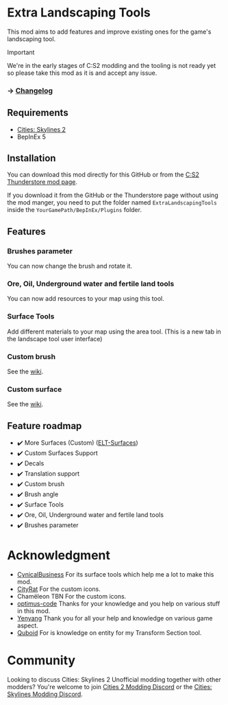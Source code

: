 # Extra Landscaping Tools
This mod aims to add features and improve existing ones for the game's landscaping tool.

> [!IMPORTANT]  
> We're in the early stages of C:S2 modding and the tooling is not ready yet so please take this mod as it is and accept any issue.

### -> [Changelog](https://github.com/AlphaGaming7780/ExtraLandscapingTools-BepInEx/blob/main/CHANGELOG.md)

## Requirements

- [Cities: Skylines 2](https://store.steampowered.com/app/949230/Cities_Skylines_II/)
- BepInEx 5

## Installation 

You can download this mod directly for this GitHub or from the [C:S2 Thunderstore mod page](https://thunderstore.io/c/cities-skylines-ii/p/TritonSupreme/ExtraLandscapingTools/).

If you download it from the GitHub or the Thunderstore page without using the mod manger, you need to put the folder named `ExtraLandscapingTools` inside the `YourGamePath/BepInEx/Plugins` folder.

## Features
### Brushes parameter
You can now change the brush and rotate it.
### Ore, Oil, Underground water and fertile land tools
You can now add resources to your map using this tool.
### Surface Tools
Add different materials to your map using the area tool. (This is a new tab in the landscape tool user interface)
### Custom brush
See the [wiki](https://github.com/AlphaGaming7780/ExtraLandscapingTools-BepInEx/wiki).
### Custom surface
See the [wiki](https://github.com/AlphaGaming7780/ExtraLandscapingTools-BepInEx/wiki).

## Feature roadmap
- ✔️ More Surfaces (Custom) ([ELT-Surfaces](https://github.com/AlphaGaming7780/ELT-Surfaces))
- ✔️ Custom Surfaces Support
- ✔️ Decals
- ✔️ Translation support
- ✔️ Custom brush
- ✔️ Brush angle
- ✔️ Surface Tools
- ✔️ Ore, Oil, Underground water and fertile land tools
- ✔️ Brushes parameter

# Acknowledgment
- [CynicalBusiness](https://lab.vevox.io/games/cities-skylines-2/surface-tools/-/tree/develop?ref_type=heads) For its surface tools which help me a lot to make this mod.
- [CityRat](https://thunderstore.io/c/cities-skylines-ii/p/CityRat/) For the custom icons.
- Chamëleon TBN For the custom icons.
- [optimus-code](https://thunderstore.io/c/cities-skylines-ii/p/Cities2Modding/) Thanks for your knowledge and you help on various stuff in this mod.
- [Yenyang](https://thunderstore.io/c/cities-skylines-ii/p/yenyang/) Thank you for all your help and knowledge on various game aspect.
- [Quboid]() For is knowledge on entity for my Transform Section tool.

# Community
Looking to discuss Cities: Skylines 2 Unofficial modding together with other modders? You're welcome to join [Cities 2 Modding Discord](https://discord.gg/vd7HXnpPJf) or the [Cities: Skylines Modding Discord](https://discord.gg/27CVdGFA47).

